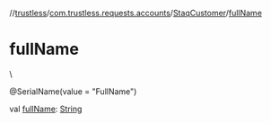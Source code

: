 //[trustless](../../../index.md)/[com.trustless.requests.accounts](../index.md)/[StaqCustomer](index.md)/[fullName](full-name.md)

# fullName

\

@SerialName(value = &quot;FullName&quot;)

val [fullName](full-name.md): [String](https://kotlinlang.org/api/latest/jvm/stdlib/kotlin/-string/index.html)
